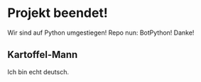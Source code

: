 # Projekt beendet!
Wir sind auf Python umgestiegen! Repo nun: BotPython!
Danke!

## Kartoffel-Mann
Ich bin echt deutsch.

